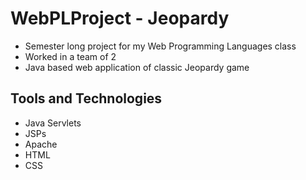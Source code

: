 # WebPLProject - Jeopardy
* Semester long project for my Web Programming Languages class
* Worked in a team of 2
* Java based web application of classic Jeopardy game

## Tools and Technologies
* Java Servlets
* JSPs
* Apache
* HTML
* CSS
